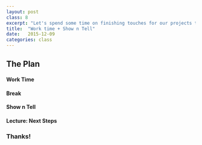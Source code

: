 ```yaml
---
layout: post
class: 8
excerpt: "Let's spend some time on finishing touches for our projects then show them off! We'll also discuss next steps for continuing to learn."
title:  "Work time + Show n Tell"
date:   2015-12-09
categories: class
---
```


## The Plan

#### <span class="post-title-pre">Work Time</span>

#### Break

#### <span class="post-title-pre">Show n Tell</span> 
#### <span class="post-title-pre">Lecture</span>: Next Steps

<div class="post-todos notice" markdown="1">
	
### Thanks!

</div>
